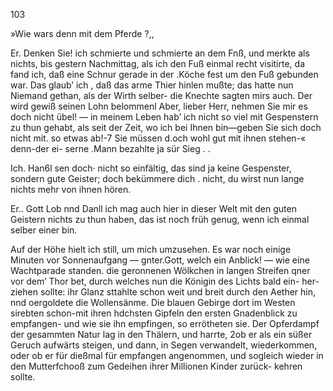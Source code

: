 103

»Wie wars denn mit dem Pferde ?,,

Er. Denken Sie! ich schmierte und schmierte an dem
Fnß, und merkte als nichts, bis gestern Nachmittag, als
ich den Fuß einmal recht visitirte, da fand ich, daß eine
Schnur gerade in der .Köche fest um den Fuß gebunden
war. Das glaub’ ich , daß das arme Thier hinlen mußte;
das hatte nun Niemand gethan, als der Wirth selber- die
Knechte sagten mirs auch. Der wird gewiß seinen Lohn
belommenl Aber, lieber Herr, nehmen Sie mir es doch
nicht übel! — in meinem Leben hab’ ich nicht so viel mit
Gespenstern zu thun gehabt, als seit der Zeit, wo ich bei
Ihnen bin—geben Sie sich doch nicht mit. so etwas ab!-7
Sie müssen d.och wohl gut mit ihnen stehen-« denn-der ei-
serne .Mann bezahlte ja sür Sieg . .

Ich. Han6l sen doch· nicht so einfältig, das sind ja
keine Gespenster, sondern gute Geister; doch bekümmere dich
. nicht, du wirst nun lange nichts mehr von ihnen hören.

Er.. Gott Lob nnd Danll ich mag auch hier in dieser
Welt mit den guten Geistern nichts zu thun haben, das
ist noch früh genug, wenn ich einmal selber einer bin.

Auf der Höhe hielt ich still, um mich umzusehen. Es
war noch einige Minuten vor Sonnenaufgang — gnter.Gott,
welch ein Anblick! — wie eine Wachtparade standen. die
geronnenen Wölkchen in langen Streifen qner vor dem’ Thor
bet, durch welches nun die Königin des Lichts bald ein-
her-ziehen sollte: ihr Glanz sttahlte schon weit und breit
durch den Aether hin, nnd oergoldete die Wollensänme.
Die blauen Gebirge dort im Westen sirebten schon-mit ihren
hdchsten Gipfeln den ersten Gnadenblick zu empfangen- und
wie sie ihn empfingen, so errötheten sie. Der Opferdampf
der gesammten Natur lag in den Thälern, und harrte, 2ob
er als ein süßer Geruch aufwärts steigen, und dann, in
Segen verwandelt, wiederkommen, oder ob er für dießmal
für empfangen angenommen, und sogleich wieder in den
Mutterfchooß zum Gedeihen ihrer Millionen Kinder zurück-
kehren sollte.

 

